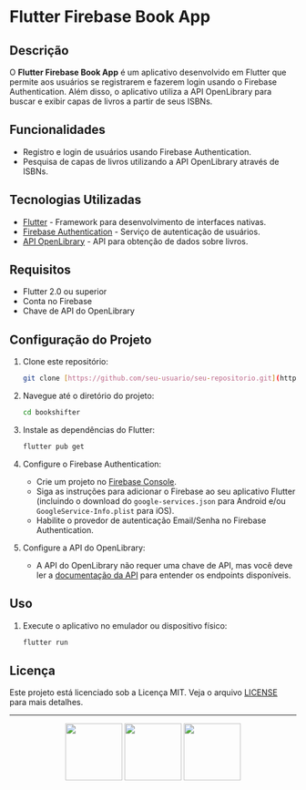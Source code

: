# Flutter Firebase Book App

## Descrição

O **Flutter Firebase Book App** é um aplicativo desenvolvido em Flutter que permite aos usuários se registrarem e fazerem login usando o Firebase Authentication. Além disso, o aplicativo utiliza a API OpenLibrary para buscar e exibir capas de livros a partir de seus ISBNs.

## Funcionalidades

- Registro e login de usuários usando Firebase Authentication.
- Pesquisa de capas de livros utilizando a API OpenLibrary através de ISBNs.

## Tecnologias Utilizadas

- [Flutter](https://flutter.dev/) - Framework para desenvolvimento de interfaces nativas.
- [Firebase Authentication](https://firebase.google.com/products/auth) - Serviço de autenticação de usuários.
- [API OpenLibrary](https://openlibrary.org/developers/api) - API para obtenção de dados sobre livros.

## Requisitos

- Flutter 2.0 ou superior
- Conta no Firebase
- Chave de API do OpenLibrary

## Configuração do Projeto

1. Clone este repositório:

    ```bash
    git clone [https://github.com/seu-usuario/seu-repositorio.git](https://github.com/Carolina-Silva/BookFlutter.git)
    ```

2. Navegue até o diretório do projeto:

    ```bash
    cd bookshifter
    ```

3. Instale as dependências do Flutter:

    ```bash
    flutter pub get
    ```

4. Configure o Firebase Authentication:

   - Crie um projeto no [Firebase Console](https://console.firebase.google.com/).
   - Siga as instruções para adicionar o Firebase ao seu aplicativo Flutter (incluindo o download do `google-services.json` para Android e/ou `GoogleService-Info.plist` para iOS).
   - Habilite o provedor de autenticação Email/Senha no Firebase Authentication.

5. Configure a API do OpenLibrary:

   - A API do OpenLibrary não requer uma chave de API, mas você deve ler a [documentação da API](https://openlibrary.org/developers/api) para entender os endpoints disponíveis.

## Uso

1. Execute o aplicativo no emulador ou dispositivo físico:

    ```bash
    flutter run
    ```


## Licença

Este projeto está licenciado sob a Licença MIT. Veja o arquivo [LICENSE](LICENSE) para mais detalhes.

---

<div align="center">
    <img src="https://storage.googleapis.com/cms-storage-bucket/6a07d8a62f4308d2b854.svg" width="100">
    <img src="https://firebase.google.com/downloads/brand-guidelines/PNG/logo-vertical.png" width="100">
    <img src="https://openlibrary.org/static/images/openlibrary-logo-tighter.svg" width="100">
</div>


